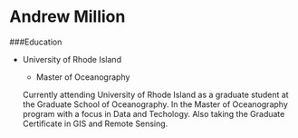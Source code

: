 # Andrew Million
###Education
* University of Rhode Island
  * Master of Oceanography
  
  Currently attending University of Rhode Island as a graduate student at the Graduate School of Oceanography. In the Master of Oceanography program with a focus in Data and Techology. Also taking the Graduate Certificate in GIS and Remote Sensing.
